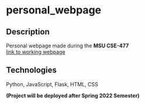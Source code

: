 # personal_webpage
## Description
Personal webpage made during the **MSU CSE-477**     
[link to working webpage](https://homework-64gwlikxsq-uc.a.run.app)

## Technologies
Python, JavaScript, Flask, HTML, CSS

**(Project will be deployed after Spring 2022 Semester)**
